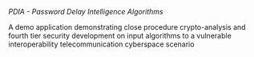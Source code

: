 *PDIA - Password Delay Intelligence Algorithms*

A demo application demonstrating close procedure
crypto-analysis and fourth tier security development
on input algorithms to a vulnerable interoperability
telecommunication cyberspace scenario

